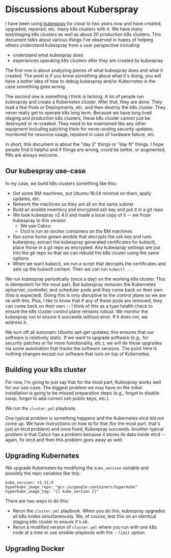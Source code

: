 # Discussions about Kuberspray

I have been using [kubespray](https://github.com/kubernetes-incubator/kubespray) for
close to two years now and have created, upgraded, repaired, etc. many k8s clusters
with it.  We have many test/staging k8s clusters as well as about 20 production
k8s clusters.  This document talks about various things I've observed in hopes of
helping others understand kubespray from a user perspective including:

* understand what kubespray does
* experiences operating k8s clusters after they are created by kubespray

The first one is about analyzing pieces of what kubespray does and what
it created.  The point is if you know something about what it's doing, you will
have a better idea of how to debug kubespray and/or Kubernetes in the case something
goes wrong.

The second one is something I think is lacking.  A lot of people run kubespray
and create a Kubernetes cluster.  After that, they are done.  They load a few
Pods or Deployments, etc. and then destroy the k8s cluster.  They never really
get to operate k8s long term.  Because we have long lived staging and production
k8s clusters, these k8s cluster cannot just be destroyed or re-created.  They need
to be maintained like any other equipment including patching them for never-ending
security updates, monitored for resource usage, repaired in case of hardware failure,
etc.

In short, this document is about the "day 2" things or "day N" things.  I hope
people find it helpful and if things are wrong, could be better, or augmented, PRs
are always welcome.

## Our kubespray use-case

In my case, we build k8s clusters something like this:

* Get some BM machines, put Ubuntu 16.04 minimal on them, apply updates, etc.
* Network the machines so they are all on the same subnet
* Build an ansible inventory and encrypted ssh key and put it in a git repo
* We took kubespray v2.4.0 and made a local copy of it -- we froze kubespray to
  this version
  * We use Calico
  * Etcd is run as docker containers on the BM machines
* Run some home grown ansible that decrypts the ssh key and runs kubespray, extract
  the kubespray generated certificates for kubectl, place those in a git repo as
  encrypted.  Any kubespray settings are put into the git repo so that we can
  rebuild the k8s cluster using the same options.
* When we want kubectl, we run a script that decrypts the certificates and sets
  up the kubectl context.  Then we can run `kubectl ...`

We run kubespray periodically (once a day) on the working k8s cluster.  This is
idempotent for the most part.  But kubespray removes the Kubernetes apiserver,
controller, and scheduler pods and they come back on their own (this is expected).
Doing this is only disruptive to the control plane so we are ok with this.  Plus,
I like to know
that if any of these pods are removed, they can come back on their own -- I think
of this as a type health check to ensure the k8s cluster control plane remains
robust.  We monitor the kubespray run to ensure it succeeds without error.  If it
does not, we address it.

We turn off all automatic Ubuntu apt-get updates; this ensures that our software
is relatively static.  If we want to upgrade software (e.g., for security patches
or for more functionality, etc.), we will do those upgrades via some automation
that tracks the software versions.  The point here is nothing changes except our
software that runs on top of Kubernetes.

## Building your k8s cluster

For now, I'm going to just say that for the most part, Kubespray works well for
our use-case.  The biggest problem we may have on the initial installation is
going to be missed preparation steps (e.g., forgot to disable swap, forgot to
add correct ssh public keys, etc.).

We run the `cluster.yml` playbook.

One typical problem is something happens and the Kubernetes etcd did not come up.
We have instructions on how to fix that (for the most part, that's just an etcd
problem) and once fixed, Kubespray succeeds.  Another typical problem is that
Calico has a problem because it stores its data inside etcd -- again, fix etcd and
then this problem goes away as well.


## Upgrading Kubernetes

We upgrade Kubernetes by modifying the `kube_version` variable and possibly the
repo variables like this:

```
kube_version: v1.11.9
hyperkube_image_repo: "gcr.io/google-containers/hyperkube"
hyperkube_image_tag: "{{ kube_version }}"
```

There are two ways to do this:

* Rerun the `cluster.yml` playbook.  When you do this, kubespray upgrades all k8s
  nodes simultaneously.  We, of course, test this on an identical staging k8s
  cluster to ensure it's ok.
* Rerun a modified version of `cluster.yml` where you run with one k8s node at a
  time or use ansible-playbook with the `--limit` option.

## Upgrading Docker
